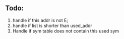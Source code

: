 ## Todo: 

1) handle if this addr is not E; 
2) handle if list is shorter than used_addr
3) Handle if sym table does not contain this used sym